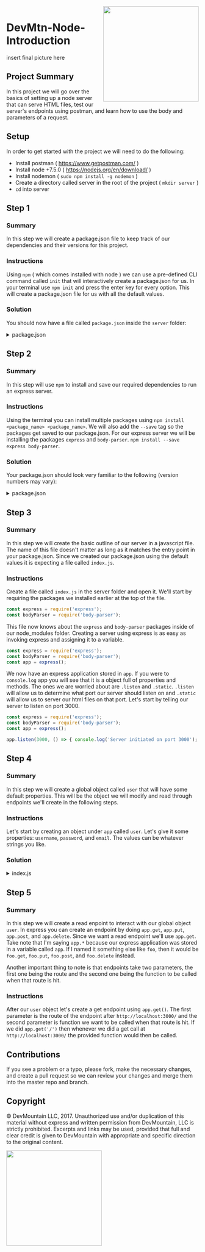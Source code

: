 <img src="https://devmounta.in/img/logowhiteblue.png" width="250" align="right">

# DevMtn-Node-Introduction
insert final picture here

## Project Summary
In this project we will go over the basics of setting up a node server that can serve HTML files, test our server's endpoints using postman, and learn how to use the body and parameters of a request.

## Setup
In order to get started with the project we will need to do the following:
* Install postman ( https://www.getpostman.com/ )
* Install node +7.5.0 ( https://nodejs.org/en/download/ )
* Install nodemon ( `sudo npm install -g nodemon` )
* Create a directory called server in the root of the project ( `mkdir server` )
* `cd` into server

## Step 1
### Summary
In this step we will create a package.json file to keep track of our dependencies and their versions for this project.

### Instructions
Using `npm` ( which comes installed with node ) we can use a pre-defined CLI command called `init` that will interactively create a package.json for us. In your terminal use `npm init` and press the enter key for every option. This will create a package.json file for us with all the default values.

### Solution
You should now have a file called `package.json` inside the `server` folder:
<details>
<summary> package.json </summary>

```javascript
{
  "name": "server",
  "version": "1.0.0",
  "description": "",
  "main": "index.js",
  "scripts": {
    "test": "echo \"Error: no test specified\" && exit 1"
  },
  "author": "",
  "license": "ISC"
}
```
</details>

## Step 2
### Summary
In this step will use `npm` to install and save our required dependencies to run an express server.

### Instructions
Using the terminal you can install multiple packages using `npm install <package_name> <package_name>`. We will also add the `--save` tag so the packages get saved to our package.json. For our express server we will be installing the packages `express` and `body-parser`. `npm install --save express body-parser`.

### Solution
Your package.json should look very familiar to the following (version numbers may vary):
<details>
<summary> package.json </summary>

```javascript
{
  "name": "server",
  "version": "1.0.0",
  "description": "",
  "main": "index.js",
  "scripts": {
    "test": "echo \"Error: no test specified\" && exit 1"
  },
  "author": "",
  "license": "ISC",
  "dependencies": {
    "body-parser": "^1.17.1",
    "express": "^4.15.2"
  }
}
```
</details>

## Step 3
### Summary
In this step we will create the basic outline of our server in a javascript file. The name of this file doesn't matter as long as it matches the entry point in your package.json. Since we created our package.json using the default values it is expecting a file called `index.js`.

### Instructions
Create a file called `index.js` in the server folder and open it. We'll start by requiring the packages we installed earlier at the top of the file.

```javascript
const express = require('express');
const bodyParser = require('body-parser');
```

This file now knows about the `express` and `body-parser` packages inside of our node_modules folder. Creating a server using express is as easy as invoking express and assigning it to a variable.

```javascript
const express = require('express');
const bodyParser = require('body-parser');
const app = express();
```

We now have an express application stored in `app`. If you were to `console.log` app you will see that it is a object full of properties and methods. The ones we are worried about are `.listen` and `.static`. `.listen` will allow us to determine what port our server should listen on and `.static` will allow us to server our html files on that port. Let's start by telling our server to listen on port 3000.

```javascript
const express = require('express');
const bodyParser = require('body-parser');
const app = express();

app.listen(3000, () => { console.log('Server initiated on port 3000'); });
```

## Step 4
### Summary
In this step we will create a global object called `user` that will have some default properties. This will be the object we will modify and read through endpoints we'll create in the following steps.

### Instructions
Let's start by creating an object under `app` called `user`. Let's give it some properties: `username`, `password`, and `email`. The values can be whatever strings you like.

### Solution
<details>
<summary> index.js </summary>

```javascript
const express = require('express');
const bodyParser = require('body-parser');
const app = express();

const user = {
  username: 'dev',
  password: 'mountain',
  email: 'dev@mountain.com'
};

app.listen(3000, () => { console.log('Server initiated on port 3000'); });
```
</details>

## Step 5
### Summary
In this step we will create a read enpoint to interact with our global object `user`. In express you can create an endpoint by doing `app.get`, `app.put`, `app.post`, and `app.delete`. Since we want a read endpoint we'll use `app.get`. Take note that I'm saying `app.*` because our express application was stored in a variable called `app`. If I named it something else like `foo`, then it would be `foo.get`, `foo.put`, `foo.post`, and `foo.delete` instead.

Another important thing to note is that endpoints take two parameters, the first one being the route and the second one being the function to be called when that route is hit.

### Instructions
After our `user` object let's create a get endpoint using `app.get()`. The first parameter is the route of the endpoint after `http://localhost:3000/` and the second parameter is function we want to be called when that route is hit. If we did `app.get('/')` then whenever we did a get call at `http://localhost:3000/` the provided function would then be called.


## Contributions
If you see a problem or a typo, please fork, make the necessary changes, and create a pull request so we can review your changes and merge them into the master repo and branch.

## Copyright
© DevMountain LLC, 2017. Unauthorized use and/or duplication of this material without express and written permission from DevMountain, LLC is strictly prohibited. Excerpts and links may be used, provided that full and clear credit is given to DevMountain with appropriate and specific direction to the original content.

<img src="https://devmounta.in/img/logowhiteblue.png" width="250">


